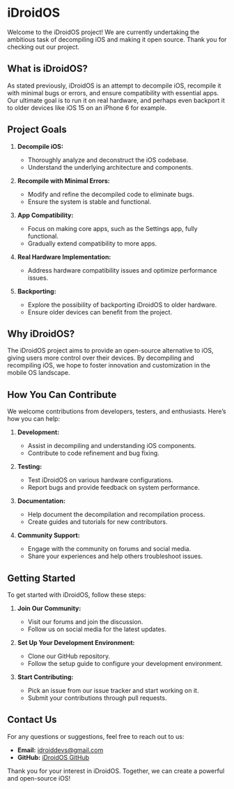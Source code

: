 # iDroidOS

Welcome to the iDroidOS project! We are currently undertaking the ambitious task of decompiling iOS and making it open source. Thank you for checking out our project.

## What is iDroidOS?

As stated previously, iDroidOS is an attempt to decompile iOS, recompile it with minimal bugs or errors, and ensure compatibility with essential apps. Our ultimate goal is to run it on real hardware, and perhaps even backport it to older devices like iOS 15 on an iPhone 6 for example.

## Project Goals

1. **Decompile iOS:**
   - Thoroughly analyze and deconstruct the iOS codebase.
   - Understand the underlying architecture and components.

2. **Recompile with Minimal Errors:**
   - Modify and refine the decompiled code to eliminate bugs.
   - Ensure the system is stable and functional.

3. **App Compatibility:**
   - Focus on making core apps, such as the Settings app, fully functional.
   - Gradually extend compatibility to more apps.

4. **Real Hardware Implementation:**
   - Address hardware compatibility issues and optimize performance issues.

5. **Backporting:**
   - Explore the possibility of backporting iDroidOS to older hardware.
   - Ensure older devices can benefit from the project.

## Why iDroidOS?

The iDroidOS project aims to provide an open-source alternative to iOS, giving users more control over their devices. By decompiling and recompiling iOS, we hope to foster innovation and customization in the mobile OS landscape.

## How You Can Contribute

We welcome contributions from developers, testers, and enthusiasts. Here’s how you can help:

1. **Development:**
   - Assist in decompiling and understanding iOS components.
   - Contribute to code refinement and bug fixing.

2. **Testing:**
   - Test iDroidOS on various hardware configurations.
   - Report bugs and provide feedback on system performance.

3. **Documentation:**
   - Help document the decompilation and recompilation process.
   - Create guides and tutorials for new contributors.

4. **Community Support:**
   - Engage with the community on forums and social media.
   - Share your experiences and help others troubleshoot issues.

## Getting Started

To get started with iDroidOS, follow these steps:

1. **Join Our Community:**
   - Visit our forums and join the discussion.
   - Follow us on social media for the latest updates.

2. **Set Up Your Development Environment:**
   - Clone our GitHub repository.
   - Follow the setup guide to configure your development environment.

3. **Start Contributing:**
   - Pick an issue from our issue tracker and start working on it.
   - Submit your contributions through pull requests.

## Contact Us

For any questions or suggestions, feel free to reach out to us:

- **Email:** idroiddevs@gmail.com
- **GitHub:** [iDroidOS GitHub](https://github.com/iDroidOS/)

Thank you for your interest in iDroidOS. Together, we can create a powerful and open-source iOS!
